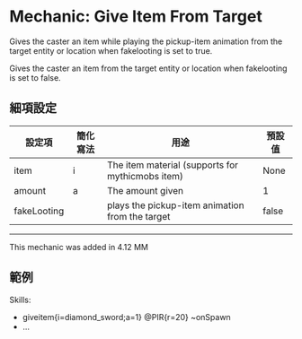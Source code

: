 Mechanic: Give Item From Target
===============================

Gives the caster an item while playing the pickup-item animation from the target entity or location when fakelooting is set to true.

Gives the caster an item from the target entity or location when fakelooting is set to false.

細項設定
----------

| 設定項 | 簡化寫法 | 用途 | 預設值 |
|-------------|---------|-------------------|---------------|
| item| i   | The item material (supports for mythicmobs item) | None |
| amount  | a   | The amount given  | 1 |
| fakeLooting | | plays the pickup-item animation from the target | false |

------------

This mechanic was added in 4.12 MM

範例
--------

Skills:
- giveitem{i=diamond_sword;a=1} @PIR{r=20} ~onSpawn
- ...